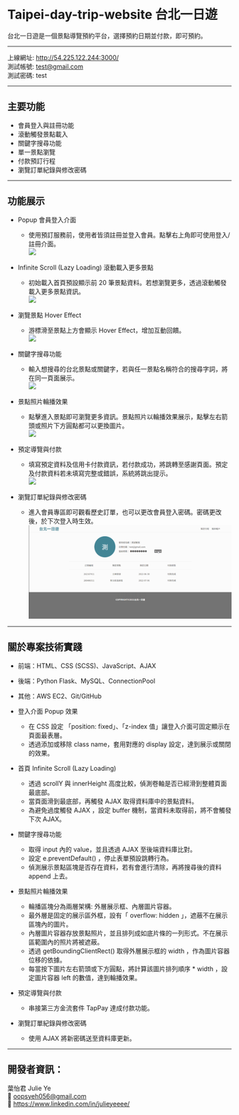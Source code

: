 # Taipei-day-trip-website 台北一日遊 
台北一日遊是一個景點導覽預約平台，選擇預約日期並付款，即可預約。  

----

上線網址: http://54.225.122.244:3000/  
測試帳號: test@gmail.com  
測試密碼: test  

----

## 主要功能  
+ 會員登入與註冊功能
+ 滾動觸發景點載入
+ 關鍵字搜尋功能
+ 單一景點瀏覽
+ 付款預訂行程
+ 瀏覽訂單紀錄與修改密碼

---

## 功能展示
+ Popup 會員登入介面
  + 使用預訂服務前，使用者皆須註冊並登入會員。點擊右上角即可使用登入/註冊介面。    
  ![](https://github.com/JulieYeeee/git-work/blob/main/popup1.gif)   
    
+ Infinite Scroll (Lazy Loading) 滾動載入更多景點  
  + 初始載入首頁預設顯示前 20 筆景點資料。若想瀏覽更多，透過滾動觸發載入更多景點資訊。  
  ![](https://github.com/JulieYeeee/git-work/blob/main/infinite%20scroll1.gif)  
     
+ 瀏覽景點 Hover Effect  
  + 游標滑至景點上方會顯示 Hover Effect，增加互動回饋。  
  ![](https://github.com/JulieYeeee/git-work/blob/main/hover1.gif)   
    
+ 關鍵字搜尋功能  
  + 輸入想搜尋的台北景點或關鍵字，若與任一景點名稱符合的搜尋字詞，將在同一頁面展示。  
  ![](https://github.com/JulieYeeee/git-work/blob/main/search1.gif)  
    
+ 景點照片輪播效果  
  + 點擊進入景點即可瀏覽更多資訊。景點照片以輪播效果展示，點擊左右箭頭或照片下方圓點都可以更換圖片。  
  ![](https://github.com/JulieYeeee/git-work/blob/main/view1.gif)  
    
+ 預定導覽與付款  
  + 填寫預定資料及信用卡付款資訊，若付款成功，將跳轉至感謝頁面。預定及付款資料若未填寫完整或錯誤，系統將跳出提示。  
  ![](https://github.com/JulieYeeee/git-work/blob/main/payment2.gif)  
    
+ 瀏覽訂單紀錄與修改密碼  
  + 進入會員專區即可觀看歷史訂單，也可以更改會員登入密碼。密碼更改後，於下次登入時生效。  
  ![](https://github.com/JulieYeeee/git-work/blob/main/password2.gif)  

----

## 關於專案技術實踐  
+ 前端：HTML、CSS (SCSS)、JavaScript、AJAX
+ 後端：Python Flask、MySQL、ConnectionPool
+ 其他：AWS EC2、Git/GitHub

+ 登入介面 Popup 效果
  + 在 CSS 設定 「position: fixed」、「z-index 值」讓登入介面可固定顯示在頁面最表層。
  + 透過添加或移除 class name，套用對應的 display 設定，達到展示或關閉的效果。 

+ 首頁 Infinite Scroll (Lazy Loading)  
  + 透過 scrollY 與 innerHeight 高度比較，偵測卷軸是否已經滑到整體頁面最底部。
  + 當頁面滑到最底部，再觸發 AJAX 取得資料庫中的景點資料。
  + 為避免過度觸發 AJAX ，設定 buffer 機制，當資料未取得前，將不會觸發下次 AJAX。

+ 關鍵字搜尋功能
  + 取得 input 內的 value，並且透過 AJAX 至後端資料庫比對。
  + 設定 e.preventDefault() ，停止表單預設跳轉行為。
  + 偵測展示景點區塊是否存在資料，若有會進行清除，再將搜尋後的資料 append 上去。

+ 景點照片輪播效果  
  + 輪播區塊分為兩層架構: 外層展示框、內層圖片容器。
  + 最外層是固定的展示區外框，設有「 overflow: hidden 」，遮蔽不在展示區塊內的圖片。
  + 內層圖片容器存放景點照片，並且排列成如底片條的一列形式。不在展示區範圍內的照片將被遮蔽。
  + 透過 getBoundingClientRect() 取得外層展示框的 width ，作為圖片容器位移的依據。
  + 每當按下圖片左右箭頭或下方圓點，將計算該圖片排列順序 * width ，設定圖片容器 left 的數值，達到輪播效果。
 
+ 預定導覽與付款 
  + 串接第三方金流套件 TapPay 達成付款功能。

+ 瀏覽訂單紀錄與修改密碼
  + 使用 AJAX 將新密碼送至資料庫更新。

----
## 開發者資訊：  
葉怡君 Julie Ye  
📩 oopsyeh056@gmail.com   
🔗 https://www.linkedin.com/in/julieyeeee/  

